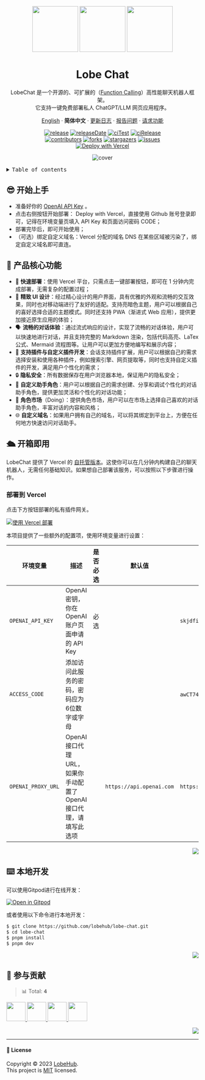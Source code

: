 <a name="readme-top"></a>

<div align="center">

<img height="120" src="https://registry.npmmirror.com/@lobehub/assets-logo/1.0.0/files/assets/logo-3d.webp">
<img height="120" src="https://gw.alipayobjects.com/zos/kitchen/qJ3l3EPsdW/split.svg">
<img height="120" src="https://registry.npmmirror.com/@lobehub/assets-emoji/1.3.0/files/assets/robot.webp">

<h1>Lobe Chat</h1>

LobeChat 是一个开源的、可扩展的（[Function Calling](https://sspai.com/post/81986)）高性能聊天机器人框架。<br/> 它支持一键免费部署私人 ChatGPT/LLM 网页应用程序。

[English](./README.md) · **简体中文** · [更新日志](./CHANGELOG.md) · [报告问题][issues-url] · [请求功能][issues-url]

<!-- SHIELD GROUP -->

[![release][release-shield]][release-url]
[![releaseDate][release-date-shield]][release-date-url]
[![ciTest][ci-test-shield]][ci-test-url]
[![ciRelease][ci-release-shield]][ci-release-url] <br/>
[![contributors][contributors-shield]][contributors-url]
[![forks][forks-shield]][forks-url]
[![stargazers][stargazers-shield]][stargazers-url]
[![issues][issues-shield]][issues-url] <br/>
[![Deploy with Vercel][deploy-button-image]][deploy-url]

![cover](https://gw.alipayobjects.com/zos/kitchen/ES6q6C5kVM/lobechat.webp)

</div>

<details>
<summary><kbd>Table of contents</kbd></summary>

#### TOC

- [😎 开始上手](#-开始上手)

- [🚀 产品核心功能](#-产品核心功能)

- [🛳 开箱即用](#-开箱即用)

  - [部署到 Vercel](#部署到-vercel)

- [⌨️ 本地开发](#️-本地开发)

- [🤝 参与贡献](#-参与贡献)

####

</details>

## 😎 开始上手

- 准备好你的 [OpenAI API Key](https://platform.openai.com/account/api-keys) 。
- 点击右侧按钮开始部署： Deploy with Vercel，直接使用 Github 账号登录即可，记得在环境变量页填入 API Key 和页面访问密码 CODE；
- 部署完毕后，即可开始使用；
- （可选）绑定自定义域名：Vercel 分配的域名 DNS 在某些区域被污染了，绑定自定义域名即可直连。

## 🚀 产品核心功能

- 💨 **快速部署**：使用 Vercel 平台，只需点击一键部署按钮，即可在 1 分钟内完成部署，无需复杂的配置过程；
- 💎 **精致 UI 设计**：经过精心设计的用户界面，具有优雅的外观和流畅的交互效果，同时也对移动端进行了友好的适配。支持亮暗色主题，用户可以根据自己的喜好选择合适的主题模式。同时还支持 PWA（渐进式 Web 应用），提供更加接近原生应用的体验；
- 🗣️ **流畅的对话体验**：通过流式响应的设计，实现了流畅的对话体验，用户可以快速地进行对话，并且支持完整的 Markdown 渲染，包括代码高亮、LaTex 公式、Mermaid 流程图等。让用户可以更加方便地编写和展示内容；
- 🧩 **支持插件与自定义插件开发**：会话支持插件扩展，用户可以根据自己的需求选择安装和使用各种插件，例如搜索引擎、网页提取等，同时也支持自定义插件的开发，满足用户个性化的需求；
- 🔒 **隐私安全**：所有数据保存在用户浏览器本地，保证用户的隐私安全；
- 🤖 **自定义助手角色**：用户可以根据自己的需求创建、分享和调试个性化的对话助手角色，提供更加灵活和个性化的对话功能；
- 🏬 **角色市场**（Doing）：提供角色市场，用户可以在市场上选择自己喜欢的对话助手角色，丰富对话的内容和风格；
- 🌐 **自定义域名**：如果用户拥有自己的域名，可以将其绑定到平台上，方便在任何地方快速访问对话助手。

## 🛳 开箱即用

LobeChat 提供了 Vercel 的 [自托管版本][deploy-url]。这使你可以在几分钟内构建自己的聊天机器人，无需任何基础知识。如果想自己部署该服务，可以按照以下步骤进行操作。

### 部署到 Vercel

点击下方按钮部署的私有插件网关。

[![使用 Vercel 部署][deploy-button-image]][deploy-url]

本项目提供了一些额外的配置项，使用环境变量进行设置：

| 环境变量           | 描述                                                                | 是否必选 | 默认值                   | 示例值                                |
| ------------------ | ------------------------------------------------------------------- | -------- | ------------------------ | ------------------------------------- |
| `OPENAI_API_KEY`   | OpenAI 密钥，你在 OpenAI 账户页面申请的 API Key                     | 必选     |                          | `skjdfiwoejfoiwejfoiwejfoiwejfoiwejf` |
| `ACCESS_CODE`      | 添加访问此服务的密码，密码应为6位数字或字母                         |          |                          | `awCT74` \| `e3@09!`                  |
| `OPENAI_PROXY_URL` | OpenAI 接口代理 URL，如果你手动配置了 OpenAI 接口代理，请填写此选项 |          | `https://api.openai.com` | `https://api.chatanywhere.cn`         |

<div align="right">

[![][back-to-top]](#readme-top)

</div>

## ⌨️ 本地开发

可以使用Gitpod进行在线开发：

[![Open in Gitpod](https://gitpod.io/button/open-in-gitpod.svg)][gitpod-url]

或者使用以下命令进行本地开发：

```bash
$ git clone https://github.com/lobehub/lobe-chat.git
$ cd lobe-chat
$ pnpm install
$ pnpm dev
```

<div align="right">

[![][back-to-top]](#readme-top)

</div>

## 🤝 参与贡献

<!-- CONTRIBUTION GROUP -->

> 📊 Total: <kbd>**4**</kbd>

<a href="https://github.com/arvinxx" title="arvinxx">
  <img src="https://avatars.githubusercontent.com/u/28616219?v=4" width="50" />
</a>
<a href="https://github.com/canisminor1990" title="canisminor1990">
  <img src="https://avatars.githubusercontent.com/u/17870709?v=4" width="50" />
</a>
<a href="https://github.com/apps/dependabot" title="dependabot[bot]">
  <img src="https://avatars.githubusercontent.com/in/29110?v=4" width="50" />
</a>
<a href="https://github.com/actions-user" title="actions-user">
  <img src="https://avatars.githubusercontent.com/u/65916846?v=4" width="50" />
</a>

<!-- CONTRIBUTION END -->

<div align="right">

[![][back-to-top]](#readme-top)

</div>

---

#### 📝 License

Copyright © 2023 [LobeHub][profile-url]. <br />
This project is [MIT](./LICENSE) licensed.

<!-- LINK GROUP -->

[official-url]: https://lobe-chat.vercel.app
[profile-url]: https://github.com/lobehub
[issues-url]: https://github.com/lobehub/lobe-chat/issues/new/choose
[gitpod-url]: https://gitpod.io/#https://github.com/lobehub/lobe-chat

<!-- SHIELD LINK GROUP -->

[back-to-top]: https://img.shields.io/badge/-BACK_TO_TOP-151515?style=flat-square

<!-- release -->

[release-shield]: https://img.shields.io/npm/v/@lobehub/chat?label=%F0%9F%A4%AF%20Chat
[release-url]: https://www.npmjs.com/package/@lobehub/chat

<!-- releaseDate -->

[release-date-shield]: https://img.shields.io/github/release-date/lobehub/lobe-chat?style=flat
[release-date-url]: https://github.com/lobehub/lobe-chat/releases

<!-- ciTest -->

[ci-test-shield]: https://github.com/lobehub/lobe-chat/workflows/Test%20CI/badge.svg
[ci-test-url]: https://github.com/lobehub/lobe-chat/actions/workflows/test.yml

<!-- ciRelease -->

[ci-release-shield]: https://github.com/lobehub/lobe-chat/workflows/Release%20CI/badge.svg
[ci-release-url]: https://github.com/lobehub/lobe-chat/actions?query=workflow%3ARelease%20CI

<!-- contributors -->

[contributors-shield]: https://img.shields.io/github/contributors/lobehub/lobe-chat.svg?style=flat
[contributors-url]: https://github.com/lobehub/lobe-chat/graphs/contributors

<!-- forks -->

[forks-shield]: https://img.shields.io/github/forks/lobehub/lobe-chat.svg?style=flat
[forks-url]: https://github.com/lobehub/lobe-chat/network/members

<!-- stargazers -->

[stargazers-shield]: https://img.shields.io/github/stars/lobehub/lobe-chat.svg?style=flat
[stargazers-url]: https://github.com/lobehub/lobe-chat/stargazers

<!-- issues -->

[issues-shield]: https://img.shields.io/github/issues/lobehub/lobe-chat.svg?style=flat
[issues-url]: https://img.shields.io/github/issues/lobehub/lobe-chat.svg?style=flat

<!-- deploy -->

[deploy-button-image]: https://vercel.com/button
[deploy-url]: https://vercel.com/new/clone?repository-url=https%3A%2F%2Fgithub.com%2Flobehub%2Flobe-chat&env=OPENAI_API_KEY&envDescription=Find%20your%20OpenAI%20API%20Key%20by%20click%20the%20right%20Learn%20More%20button.%20%20&envLink=https%3A%2F%2Fplatform.openai.com%2Faccount%2Fapi-keys&project-name=lobe-chat&repository-name=lobe-chat
